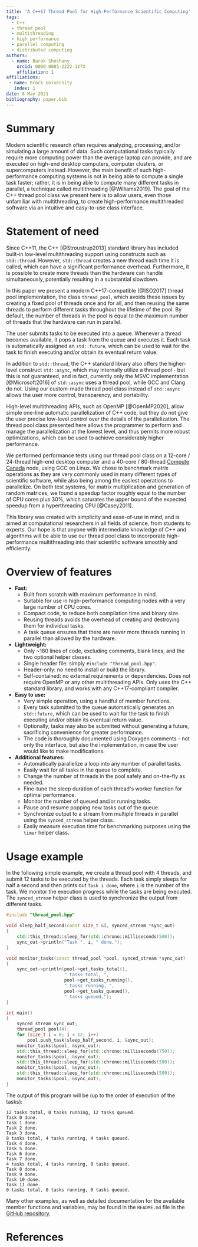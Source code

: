 ```yaml
---
title: 'A C++17 Thread Pool for High-Performance Scientific Computing'
tags:
  - C++
  - thread pool
  - multithreading
  - high performance
  - parallel computing
  - distributed computing
authors:
  - name: Barak Shoshany
    orcid: 0000-0003-2222-127X
    affiliation: 1
affiliations:
 - name: Brock University
   index: 1
date: 8 May 2021
bibliography: paper.bib
---
```


# Summary

Modern scientific research often requires analyzing, processing, and/or simulating a large amount of data. Such computational tasks typically require more computing power than the average laptop can provide, and are executed on high-end desktop computers, computer clusters, or supercomputers instead. However, the main benefit of such high-performance computing systems is not in being able to compute a single task faster; rather, it is in being able to compute many different tasks in parallel, a technique called multithreading [@Williams2019]. The goal of the C++ thread pool class we present here is to allow users, even those unfamiliar with multithreading, to create high-performance multithreaded software via an intuitive and easy-to-use class interface.

# Statement of need

Since C++11, the C++ [@Stroustrup2013] standard library has included built-in low-level multithreading support using constructs such as `std::thread`. However, `std::thread` creates a new thread each time it is called, which can have a significant performance overhead. Furthermore, it is possible to create more threads than the hardware can handle simultaneously, potentially resulting in a substantial slowdown.

In this paper we present a modern C++17-compatible [@ISO2017] thread pool implementation, the class `thread_pool`, which avoids these issues by creating a fixed pool of threads once and for all, and then reusing the same threads to perform different tasks throughout the lifetime of the pool. By default, the number of threads in the pool is equal to the maximum number of threads that the hardware can run in parallel.

The user submits tasks to be executed into a queue. Whenever a thread becomes available, it pops a task from the queue and executes it. Each task is automatically assigned an `std::future`, which can be used to wait for the task to finish executing and/or obtain its eventual return value.

In addition to `std::thread`, the C++ standard library also offers the higher-level construct `std::async`, which may internally utilize a thread pool - but this is not guaranteed, and in fact, currently only the MSVC implementation [@Microsoft2016] of `std::async` uses a thread pool, while GCC and Clang do not. Using our custom-made thread pool class instead of `std::async` allows the user more control, transparency, and portability.

High-level multithreading APIs, such as OpenMP [@OpenMP2020], allow simple one-line automatic parallelization of C++ code, but they do not give the user precise low-level control over the details of the parallelization. The thread pool class presented here allows the programmer to perform and manage the parallelization at the lowest level, and thus permits more robust optimizations, which can be used to achieve considerably higher performance.

We performed performance tests using our thread pool class on a 12-core / 24-thread high-end desktop computer and a 40-core / 80-thread [Compute Canada](https://www.computecanada.ca/) node, using GCC on Linux. We chose to benchmark matrix operations as they are very commonly used in many different types of scientific software, while also being among the easiest operations to parallelize. On both test systems, for matrix multiplication and generation of random matrices, we found a speedup factor roughly equal to the number of CPU cores plus 30%, which saturates the upper bound of the expected speedup from a hyperthreading CPU [@Casey2011].

This library was created with simplicity and ease-of-use in mind, and is aimed at computational researchers in all fields of science, from students to experts. Our hope is that anyone with intermediate knowledge of C++ and algorithms will be able to use our thread pool class to incorporate high-performance multithreading into their scientific software smoothly and efficiently.

# Overview of features

* **Fast:**
    * Built from scratch with maximum performance in mind.
    * Suitable for use in high-performance computing nodes with a very large number of CPU cores.
    * Compact code, to reduce both compilation time and binary size.
    * Reusing threads avoids the overhead of creating and destroying them for individual tasks.
    * A task queue ensures that there are never more threads running in parallel than allowed by the hardware.
* **Lightweight:**
    * Only ~180 lines of code, excluding comments, blank lines, and the two optional helper classes.
    * Single header file: simply `#include "thread_pool.hpp"`.
    * Header-only: no need to install or build the library.
    * Self-contained: no external requirements or dependencies. Does not require OpenMP or any other multithreading APIs. Only uses the C++ standard library, and works with any C++17-compliant compiler.
* **Easy to use:**
    * Very simple operation, using a handful of member functions.
    * Every task submitted to the queue automatically generates an `std::future`, which can be used to wait for the task to finish executing and/or obtain its eventual return value.
    * Optionally, tasks may also be submitted without generating a future, sacrificing convenience for greater performance.
    * The code is thoroughly documented using Doxygen comments - not only the interface, but also the implementation, in case the user would like to make modifications.
* **Additional features:**
    * Automatically parallelize a loop into any number of parallel tasks.
    * Easily wait for all tasks in the queue to complete.
    * Change the number of threads in the pool safely and on-the-fly as needed.
    * Fine-tune the sleep duration of each thread's worker function for optimal performance.
    * Monitor the number of queued and/or running tasks.
    * Pause and resume popping new tasks out of the queue.
    * Synchronize output to a stream from multiple threads in parallel using the `synced_stream` helper class.
    * Easily measure execution time for benchmarking purposes using the `timer` helper class.

# Usage example

In the following simple example, we create a thread pool with 4 threads, and submit 12 tasks to be executed by the threads. Each task simply sleeps for half a second and then prints out `Task i done`, where `i` is the number of the task. We monitor the execution progress while the tasks are being executed. The `synced_stream` helper class is used to synchronize the output from different tasks.

```cpp
#include "thread_pool.hpp"

void sleep_half_second(const size_t &i, synced_stream *sync_out)
{
    std::this_thread::sleep_for(std::chrono::milliseconds(500));
    sync_out->println("Task ", i, " done.");
}

void monitor_tasks(const thread_pool *pool, synced_stream *sync_out)
{
    sync_out->println(pool->get_tasks_total(),
                      " tasks total, ",
                      pool->get_tasks_running(),
                      " tasks running, ",
                      pool->get_tasks_queued(),
                      " tasks queued.");
}

int main()
{
    synced_stream sync_out;
    thread_pool pool(4);
    for (size_t i = 0; i < 12; i++)
        pool.push_task(sleep_half_second, i, &sync_out);
    monitor_tasks(&pool, &sync_out);
    std::this_thread::sleep_for(std::chrono::milliseconds(750));
    monitor_tasks(&pool, &sync_out);
    std::this_thread::sleep_for(std::chrono::milliseconds(500));
    monitor_tasks(&pool, &sync_out);
    std::this_thread::sleep_for(std::chrono::milliseconds(500));
    monitor_tasks(&pool, &sync_out);
}
```

The output of this program will be (up to the order of execution of the tasks):

```none
12 tasks total, 0 tasks running, 12 tasks queued.
Task 0 done.
Task 1 done.
Task 2 done.
Task 3 done.
8 tasks total, 4 tasks running, 4 tasks queued.
Task 4 done.
Task 5 done.
Task 6 done.
Task 7 done.
4 tasks total, 4 tasks running, 0 tasks queued.
Task 8 done.
Task 9 done.
Task 10 done.
Task 11 done.
0 tasks total, 0 tasks running, 0 tasks queued.
```

Many other examples, as well as detailed documentation for the available member functions and variables, may be found in the `README.md` file in the [GitHub repository](https://github.com/bshoshany/thread-pool).

# References
